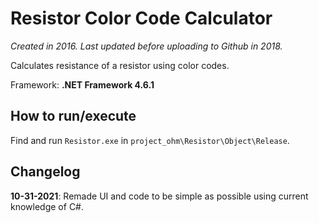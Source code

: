 # Resistor Color Code Calculator
*Created in 2016. Last updated before uploading to Github in 2018.*

Calculates resistance of a resistor using color codes.

Framework: **.NET Framework 4.6.1**

## How to run/execute
Find and run `Resistor.exe` in `project_ohm\Resistor\Object\Release`.

## Changelog
**10-31-2021**: Remade UI and code to be simple as possible using current knowledge of C#.
